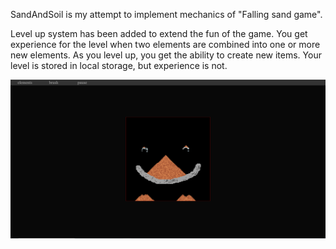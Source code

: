 SandAndSoil is my attempt to implement mechanics of "Falling sand game".

Level up system has been added to extend the fun of the game.
You get experience for the level when two elements are combined into one or more new elements.
As you level up, you get the ability to create new items.
Your level is stored in local storage, but experience is not.

![Screenshot](Screenshot.png)